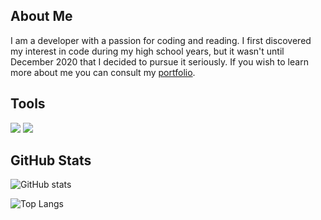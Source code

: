 
## About Me

I am a developer with a passion for coding and reading. I first discovered my interest in code during my high school years, but it wasn't until December 2020 that I decided to pursue it seriously. If you wish to learn more about me you can consult my [portfolio](https://www.grimbert.net).

## Tools
<img src="https://skillicons.dev/icons?i=linux,docker,cloudflare,nginx,redis,postgresql"/>&nbsp;<img src="https://skillicons.dev/icons?i=mysql,git,idea,nextjs,tailwind"/>


## GitHub Stats

![GitHub stats](https://github-readme-stats.vercel.app/api?username=Buco7854&show_icons=true&theme=dracula)

![Top Langs](https://github-readme-stats-one-bice.vercel.app/api/top-langs/?username=buco7854&langs_count=10&layout=compact&theme=dracula&role=OWNER,ORGANIZATION_MEMBER,COLLABORATOR)

